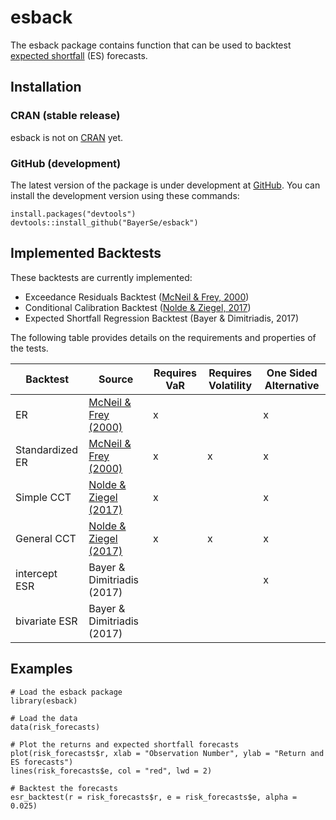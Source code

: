 # esback

The esback package contains function that can be used to backtest
[expected shortfall](https://en.wikipedia.org/wiki/Expected_shortfall) (ES) forecasts.

## Installation

### CRAN (stable release)

esback is not on [CRAN](https://cran.r-project.org/) yet.

### GitHub (development)

The latest version of the package is under development at [GitHub](https://github.com/BayerSe/esback). 
You can install the development version using these commands:

    install.packages("devtools")
    devtools::install_github("BayerSe/esback")
    
## Implemented Backtests

These backtests are currently implemented:

* Exceedance Residuals Backtest ([McNeil & Frey, 2000])
* Conditional Calibration Backtest ([Nolde & Ziegel, 2017])
* Expected Shortfall Regression Backtest (Bayer & Dimitriadis, 2017)

The following table provides details on the requirements and properties of the tests.

| Backtest                  | Source                     | Requires VaR | Requires Volatility | One Sided Alternative |
|---------------------------|----------------------------|--------------|---------------------|-----------------------|
| ER                        | [McNeil & Frey (2000)]     | x            |                     | x                     |
| Standardized ER           | [McNeil & Frey (2000)]     | x            | x                   | x                     |
| Simple CCT                | [Nolde & Ziegel (2017)]    | x            |                     | x                     |
| General CCT               | [Nolde & Ziegel (2017)]    | x            | x                   | x                     |
| intercept ESR             | Bayer & Dimitriadis (2017) |              |                     | x                     |
| bivariate ESR             | Bayer & Dimitriadis (2017) |              |                     |                       |


## Examples

    # Load the esback package
    library(esback)
   
    # Load the data
    data(risk_forecasts)
    
    # Plot the returns and expected shortfall forecasts
    plot(risk_forecasts$r, xlab = "Observation Number", ylab = "Return and ES forecasts")
    lines(risk_forecasts$e, col = "red", lwd = 2)
  
    # Backtest the forecasts
    esr_backtest(r = risk_forecasts$r, e = risk_forecasts$e, alpha = 0.025)

[McNeil & Frey (2000)]: https://doi.org/10.1016/S0927-5398(00)00012-8
[McNeil & Frey, 2000]: https://doi.org/10.1016/S0927-5398(00)00012-8
[Nolde & Ziegel (2017)]: https://arxiv.org/abs/1608.05498
[Nolde & Ziegel, 2017]: https://arxiv.org/abs/1608.05498
